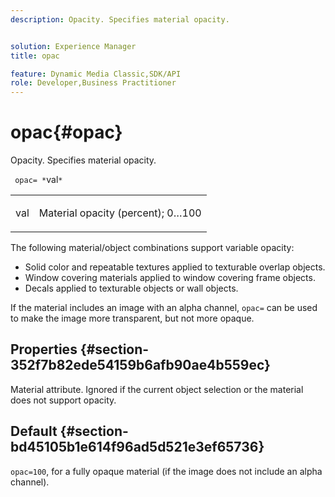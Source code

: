 ```yaml
---
description: Opacity. Specifies material opacity.


solution: Experience Manager
title: opac

feature: Dynamic Media Classic,SDK/API
role: Developer,Business Practitioner
---
```


# opac{#opac}

Opacity. Specifies material opacity.

 ` opac= *`val`*`

<table id="simpletable_6AB8CD75F526469FBC9FEAE049792EF2"> 
 <tr class="strow"> 
  <td class="stentry"> <p> <span class="varname"> val </span> </p> </td> 
  <td class="stentry"> <p>Material opacity (percent); 0…100 </p> </td> 
 </tr> 
</table>

The following material/object combinations support variable opacity:

* Solid color and repeatable textures applied to texturable overlap objects. 
* Window covering materials applied to window covering frame objects. 
* Decals applied to texturable objects or wall objects.

If the material includes an image with an alpha channel, `opac=` can be used to make the image more transparent, but not more opaque.

## Properties {#section-352f7b82ede54159b6afb90ae4b559ec}

Material attribute. Ignored if the current object selection or the material does not support opacity.

## Default {#section-bd45105b1e614f96ad5d521e3ef65736}

`opac=100`, for a fully opaque material (if the image does not include an alpha channel). 
